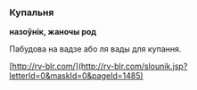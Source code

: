 ### Купальня
**назоўнік, жаночы род**

Пабудова на вадзе або ля вады для купання.

<a rel="author">[http://rv-blr.com/](http://rv-blr.com/slounik.jsp?letterId=0&maskId=0&pageId=1485)</a>
